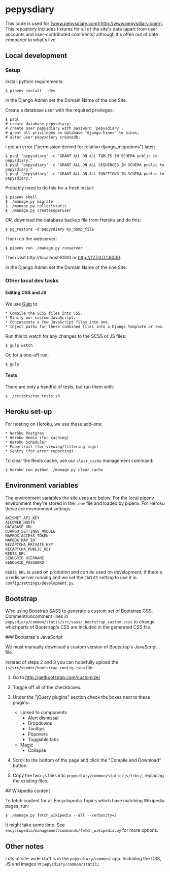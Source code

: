 pepysdiary
==========

This code is used for [www.pepysdiary.com](http://www.pepysdiary.com/). This repository includes fixtures for all of the site's data (apart from user accounts and user-contributed comments) although it's often out of date compared to what's live.


## Local development

### Setup

Install python requirements:

	$ pipenv install --dev

In the Django Admin set the Domain Name of the one Site.

Create a database user with the required privileges:

	$ psql
	# create database pepysdiary;
	# create user pepysdiary with password 'pepysdiary';
	# grant all privileges on database "django-hines" to hines;
	# alter user pepysdiary createdb;

I got an error ("permission denied for relation django_migrations") later:

	$ psql "pepysdiary" -c "GRANT ALL ON ALL TABLES IN SCHEMA public to pepysdiary;"
	$ psql "pepysdiary" -c "GRANT ALL ON ALL SEQUENCES IN SCHEMA public to pepysdiary;"
	$ psql "pepysdiary" -c "GRANT ALL ON ALL FUNCTIONS IN SCHEMA public to pepysdiary;"

Probably need to do this for a fresh install:

	$ pipenv shell
	$ ./manage.py migrate
	$ ./manage.py collectstatic
	$ ./manage.py createsuperuser

*OR*, download the database backup file from Heroku and do this:

	$ pg_restore -d pepysdiary my_dump_file

Then run the webserver:

	$ pipenv run ./manage.py runserver

Then visit http://localhost:8000 or http://127.0.0.1:8000.

In the Django Admin set the Domain Name of the one Site.


### Other local dev tasks

#### Editing CSS and JS

We use [Gulp](http://gulpjs.com/) to:

	* Compile the SCSS files into CSS.
	* Minify our custom JavaScript.
	* Concatenate a few JavaScript files into one.
	* Inject paths for these combined files into a Django template or two.

Run this to watch for any changes to the SCSS or JS files:

	$ gulp watch

Or, for a one-off run:

	$ gulp


#### Tests

There are only a handful of tests, but run them with:

	$ ./scripts/run_tests.sh


## Heroku set-up

For hosting on Heroku, we use these add-ons:

	* Heroku Postgres
	* Heroku Redis (for caching)
	* Heroku Scheduler
	* Papertrail (for viewing/filtering logs)
	* Sentry (for error reporting)

To clear the Redis cache, use our `clear_cache` management command:

	$ heroku run python ./manage.py clear_cache


## Environment variables

The environment variables the site uses are below. For the local pipenv
environment they're stored in the `.env` file and loaded by pipenv. For Heroku
these are environment settings.

	AKISMET_API_KEY
	ALLOWED_HOSTS
    DATABASE_URL
	DJANGO_SETTINGS_MODULE
    MAPBOX_ACCESS_TOKEN
    MAPBOX_MAP_ID
	RECAPTCHA_PRIVATE_KEY
	RECAPTCHA_PUBLIC_KEY
	REDIS_URL
	SENDGRID_USERNAME
	SENDGRID_PASSWORD

`REDIS_URL` is used on prodution and _can be_ used on development, if there's
a redis server running and we set the `CACHES` setting to use it in
`config/settings/development.py`.


## Bootstrap

W're using Boostrap SASS to generate a custom set of Bootstrap CSS. Comment/uncomment lines in `pepysdiary/common/static/src/sass/_bootstrap_custom.scss` to change whichparts of Bootstrap's CSS are included in the generated CSS file.

### Bootstrap's JavaScript

We must manually download a custom version of Bootstrap's JavaScript file.

Instead of steps 2 and 3 you can hopefully upload the `js/src/vendor/bootstrap_config.json` file.

1. Go to http://getbootstrap.com/customize/
2. Toggle off all of the checkboxes.
3. Under the "jQuery plugins" section check the boxes next to these plugins:

	* Linked to components
		* Alert dismissal
		* Dropdowns
		* Tooltips
		* Popovers
		* Togglable tabs
	* Magic
		* Collapse

4. Scroll to the bottom of the page and click the "Compile and Download" button.
5. Copy the two .js files into `pepysdiary/common/static/js/libs/`, replacing the existing files.


## Wikipedia content

To fetch content for all Encyclopedia Topics which have matching Wikipedia
pages, run:

	$ ./manage.py fetch_wikipedia --all --verbosity=2

It might take some time. See `encyclopedia/management/commands/fetch_wikipedia.py` for more options.


## Other notes

Lots of site-wide stuff is in the `pepysdiary/common/` app. Including the CSS, JS and images in `pepysdiary/common/static/`.
